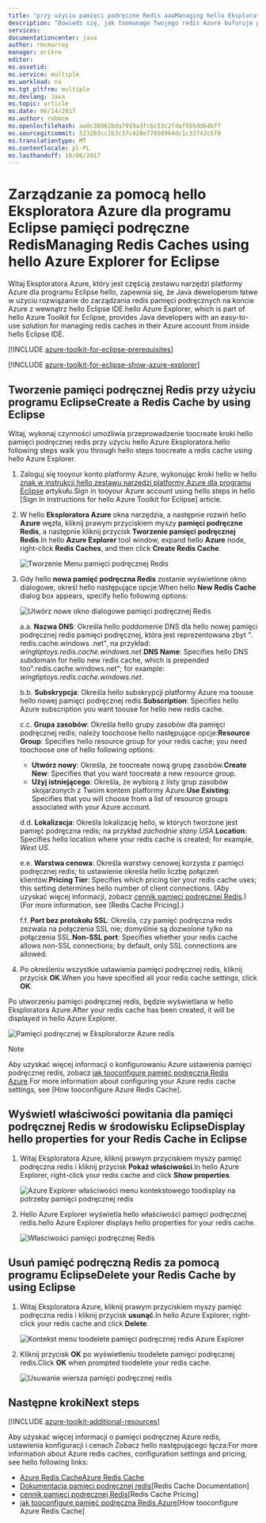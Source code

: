 ```yaml
---
title: "przy użyciu pamięci podręczne Redis aaaManaging hello Eksploratora Azure dla programu Eclipse | Dokumentacja firmy Microsoft"
description: "Dowiedz się, jak toomanage Twojego redis Azure buforuje przy użyciu hello Eksploratora Azure dla programu Eclipse."
services: 
documentationcenter: java
author: rmcmurray
manager: erikre
editor: 
ms.assetid: 
ms.service: multiple
ms.workload: na
ms.tgt_pltfrm: multiple
ms.devlang: Java
ms.topic: article
ms.date: 06/14/2017
ms.author: robmcm
ms.openlocfilehash: aa0c38862bda7919a3fc6c53c2fdaf555dd64bff
ms.sourcegitcommit: 523283cc1b3c37c428e77850964dc1c33742c5f0
ms.translationtype: MT
ms.contentlocale: pl-PL
ms.lasthandoff: 10/06/2017
---
```

# <a name="managing-redis-caches-using-hello-azure-explorer-for-eclipse"></a><span data-ttu-id="c775c-103">Zarządzanie za pomocą hello Eksploratora Azure dla programu Eclipse pamięci podręczne Redis</span><span class="sxs-lookup"><span data-stu-id="c775c-103">Managing Redis Caches using hello Azure Explorer for Eclipse</span></span>

<span data-ttu-id="c775c-104">Witaj Eksploratora Azure, który jest częścią zestawu narzędzi platformy Azure dla programu Eclipse hello, zapewnia się, że Java deweloperom łatwe w użyciu rozwiązanie do zarządzania redis pamięci podręcznych na koncie Azure z wewnątrz hello Eclipse IDE.</span><span class="sxs-lookup"><span data-stu-id="c775c-104">hello Azure Explorer, which is part of hello Azure Toolkit for Eclipse, provides Java developers with an easy-to-use solution for managing redis caches in their Azure account from inside hello Eclipse IDE.</span></span>

[!INCLUDE [azure-toolkit-for-eclipse-prerequisites](../includes/azure-toolkit-for-eclipse-prerequisites.md)]

[!INCLUDE [azure-toolkit-for-eclipse-show-azure-explorer](../includes/azure-toolkit-for-eclipse-show-azure-explorer.md)]

## <a name="create-a-redis-cache-by-using-eclipse"></a><span data-ttu-id="c775c-105">Tworzenie pamięci podręcznej Redis przy użyciu programu Eclipse</span><span class="sxs-lookup"><span data-stu-id="c775c-105">Create a Redis Cache by using Eclipse</span></span>

<span data-ttu-id="c775c-106">Witaj, wykonaj czynności umożliwia przeprowadzenie toocreate kroki hello pamięci podręcznej redis przy użyciu hello Azure Eksploratora.</span><span class="sxs-lookup"><span data-stu-id="c775c-106">hello following steps walk you through hello steps toocreate a redis cache using hello Azure Explorer.</span></span>

1. <span data-ttu-id="c775c-107">Zaloguj się tooyour konto platformy Azure, wykonując kroki hello w hello [znak w instrukcji hello zestawu narzędzi platformy Azure dla programu Eclipse] artykułu.</span><span class="sxs-lookup"><span data-stu-id="c775c-107">Sign in tooyour Azure account using hello steps in hello [Sign In Instructions for hello Azure Toolkit for Eclipse] article.</span></span>

1. <span data-ttu-id="c775c-108">W hello **Eksploratora Azure** okna narzędzia, a następnie rozwiń hello **Azure** węzła, kliknij prawym przyciskiem myszy **pamięci podręczne Redis**, a następnie kliknij przycisk **Tworzenie pamięci podręcznej Redis**.</span><span class="sxs-lookup"><span data-stu-id="c775c-108">In hello **Azure Explorer** tool window, expand hello **Azure** node, right-click **Redis Caches**, and then click **Create Redis Cache**.</span></span>

   ![Tworzenie Menu pamięci podręcznej Redis][CR01]

1. <span data-ttu-id="c775c-110">Gdy hello **nowa pamięć podręczna Redis** zostanie wyświetlone okno dialogowe, określ hello następujące opcje:</span><span class="sxs-lookup"><span data-stu-id="c775c-110">When hello **New Redis Cache** dialog box appears, specify hello following options:</span></span>

   ![Utwórz nowe okno dialogowe pamięci podręcznej Redis][CR02]

   <span data-ttu-id="c775c-112">a.</span><span class="sxs-lookup"><span data-stu-id="c775c-112">a.</span></span> <span data-ttu-id="c775c-113">**Nazwa DNS**: Określa hello poddomenie DNS dla hello nowej pamięci podręcznej redis pamięci podręcznej, która jest reprezentowana zbyt ". redis.cache.windows .net", na przykład: *wingtiptoys.redis.cache.windows.net*.</span><span class="sxs-lookup"><span data-stu-id="c775c-113">**DNS Name**: Specifies hello DNS subdomain for hello new redis cache, which is prepended too".redis.cache.windows.net"; for example: *wingtiptoys.redis.cache.windows.net*.</span></span>

   <span data-ttu-id="c775c-114">b.</span><span class="sxs-lookup"><span data-stu-id="c775c-114">b.</span></span> <span data-ttu-id="c775c-115">**Subskrypcja**: Określa hello subskrypcji platformy Azure ma toouse hello nowej pamięci podręcznej redis.</span><span class="sxs-lookup"><span data-stu-id="c775c-115">**Subscription**: Specifies hello Azure subscription you want toouse for hello new redis cache.</span></span>

   <span data-ttu-id="c775c-116">c.</span><span class="sxs-lookup"><span data-stu-id="c775c-116">c.</span></span> <span data-ttu-id="c775c-117">**Grupa zasobów**: Określa hello grupy zasobów dla pamięci podręcznej redis; należy toochoose hello następujące opcje:</span><span class="sxs-lookup"><span data-stu-id="c775c-117">**Resource Group**: Specifies hello resource group for your redis cache; you need toochoose one of hello following options:</span></span>
      * <span data-ttu-id="c775c-118">**Utwórz nowy**: Określa, że toocreate nową grupę zasobów.</span><span class="sxs-lookup"><span data-stu-id="c775c-118">**Create New**: Specifies that you want toocreate a new resource group.</span></span>
      * <span data-ttu-id="c775c-119">**Użyj istniejącego**: Określa, że wybiorą z listy grup zasobów skojarzonych z Twoim kontem platformy Azure.</span><span class="sxs-lookup"><span data-stu-id="c775c-119">**Use Existing**: Specifies that you will choose from a list of resource groups associated with your Azure account.</span></span>

   <span data-ttu-id="c775c-120">d.</span><span class="sxs-lookup"><span data-stu-id="c775c-120">d.</span></span> <span data-ttu-id="c775c-121">**Lokalizacja**: Określa lokalizację hello, w których tworzone jest pamięć podręczna redis; na przykład *zachodnie stany USA*.</span><span class="sxs-lookup"><span data-stu-id="c775c-121">**Location**: Specifies hello location where your redis cache is created; for example, *West US*.</span></span>

   <span data-ttu-id="c775c-122">e.</span><span class="sxs-lookup"><span data-stu-id="c775c-122">e.</span></span> <span data-ttu-id="c775c-123">**Warstwa cenowa**: Określa warstwy cenowej korzysta z pamięci podręcznej redis; to ustawienie określa hello liczbę połączeń klientów.</span><span class="sxs-lookup"><span data-stu-id="c775c-123">**Pricing Tier**: Specifies which pricing tier your redis cache uses; this setting determines hello number of client connections.</span></span> <span data-ttu-id="c775c-124">(Aby uzyskać więcej informacji, zobacz [cennik pamięci podręcznej Redis].)</span><span class="sxs-lookup"><span data-stu-id="c775c-124">(For more information, see [Redis Cache Pricing].)</span></span>

   <span data-ttu-id="c775c-125">f.</span><span class="sxs-lookup"><span data-stu-id="c775c-125">f.</span></span> <span data-ttu-id="c775c-126">**Port bez protokołu SSL**: Określa, czy pamięć podręczna redis zezwala na połączenia SSL nie; domyślnie są dozwolone tylko na połączenia SSL.</span><span class="sxs-lookup"><span data-stu-id="c775c-126">**Non-SSL port**: Specifies whether your redis cache allows non-SSL connections; by default, only SSL connections are allowed.</span></span>

1. <span data-ttu-id="c775c-127">Po określeniu wszystkie ustawienia pamięci podręcznej redis, kliknij przycisk **OK**.</span><span class="sxs-lookup"><span data-stu-id="c775c-127">When you have specified all your redis cache settings, click **OK**.</span></span>

<span data-ttu-id="c775c-128">Po utworzeniu pamięci podręcznej redis, będzie wyświetlana w hello Eksploratora Azure.</span><span class="sxs-lookup"><span data-stu-id="c775c-128">After your redis cache has been created, it will be displayed in hello Azure Explorer.</span></span>

   ![Pamięci podręcznej w Eksploratorze Azure redis][CR03]

> [!NOTE]
>
> <span data-ttu-id="c775c-130">Aby uzyskać więcej informacji o konfigurowaniu Azure ustawienia pamięci podręcznej redis, zobacz [jak tooconfigure pamięć podręczna Redis Azure].</span><span class="sxs-lookup"><span data-stu-id="c775c-130">For more information about configuring your Azure redis cache settings, see [How tooconfigure Azure Redis Cache].</span></span>
>

## <a name="display-hello-properties-for-your-redis-cache-in-eclipse"></a><span data-ttu-id="c775c-131">Wyświetl właściwości powitania dla pamięci podręcznej Redis w środowisku Eclipse</span><span class="sxs-lookup"><span data-stu-id="c775c-131">Display hello properties for your Redis Cache in Eclipse</span></span>

1. <span data-ttu-id="c775c-132">Witaj Eksploratora Azure, kliknij prawym przyciskiem myszy pamięć podręczna redis i kliknij przycisk **Pokaż właściwości**.</span><span class="sxs-lookup"><span data-stu-id="c775c-132">In hello Azure Explorer, right-click your redis cache and click **Show properties**.</span></span>

   ![Azure Explorer właściwości menu kontekstowego toodisplay na potrzeby pamięci podręcznej redis][SP01]

1. <span data-ttu-id="c775c-134">Hello Azure Explorer wyświetla hello właściwości pamięci podręcznej redis.</span><span class="sxs-lookup"><span data-stu-id="c775c-134">hello Azure Explorer displays hello properties for your redis cache.</span></span>

   ![Właściwości pamięci podręcznej Redis][SP02]

## <a name="delete-your-redis-cache-by-using-eclipse"></a><span data-ttu-id="c775c-136">Usuń pamięć podręczną Redis za pomocą programu Eclipse</span><span class="sxs-lookup"><span data-stu-id="c775c-136">Delete your Redis Cache by using Eclipse</span></span>

1. <span data-ttu-id="c775c-137">Witaj Eksploratora Azure, kliknij prawym przyciskiem myszy pamięć podręczna redis i kliknij przycisk **usunąć**.</span><span class="sxs-lookup"><span data-stu-id="c775c-137">In hello Azure Explorer, right-click your redis cache and click **Delete**.</span></span>

   ![Kontekst menu toodelete pamięci podręcznej redis Azure Explorer][DE01]

1. <span data-ttu-id="c775c-139">Kliknij przycisk **OK** po wyświetleniu toodelete pamięci podręcznej redis.</span><span class="sxs-lookup"><span data-stu-id="c775c-139">Click **OK** when prompted toodelete your redis cache.</span></span>

   ![Usuwanie wiersza pamięci podręcznej redis][DE02]

## <a name="next-steps"></a><span data-ttu-id="c775c-141">Następne kroki</span><span class="sxs-lookup"><span data-stu-id="c775c-141">Next steps</span></span>

[!INCLUDE [azure-toolkit-additional-resources](../includes/azure-toolkit-additional-resources.md)]

<span data-ttu-id="c775c-142">Aby uzyskać więcej informacji o pamięci podręcznej Azure redis, ustawienia konfiguracji i cenach Zobacz hello następującego łącza:</span><span class="sxs-lookup"><span data-stu-id="c775c-142">For more information about Azure redis caches, configuration settings and pricing, see hello following links:</span></span>

* <span data-ttu-id="c775c-143">[Azure Redis Cache]</span><span class="sxs-lookup"><span data-stu-id="c775c-143">[Azure Redis Cache]</span></span>
* <span data-ttu-id="c775c-144">[Dokumentacja pamięci podręcznej redis]</span><span class="sxs-lookup"><span data-stu-id="c775c-144">[Redis Cache Documentation]</span></span>
* <span data-ttu-id="c775c-145">[cennik pamięci podręcznej Redis]</span><span class="sxs-lookup"><span data-stu-id="c775c-145">[Redis Cache Pricing]</span></span>
* <span data-ttu-id="c775c-146">[jak tooconfigure pamięć podręczna Redis Azure]</span><span class="sxs-lookup"><span data-stu-id="c775c-146">[How tooconfigure Azure Redis Cache]</span></span>

<!-- URL List -->

[cennik pamięci podręcznej Redis]: https://azure.microsoft.com/pricing/details/cache/
[Azure Redis Cache]: https://azure.microsoft.com/services/cache/
[Dokumentacja pamięci podręcznej redis]: ./redis-cache/index.md
[jak tooconfigure pamięć podręczna Redis Azure]: ./redis-cache/cache-configure.md
[znak w instrukcji hello zestawu narzędzi platformy Azure dla programu Eclipse]: ./azure-toolkit-for-eclipse-sign-in-instructions.md

<!-- IMG List -->

[CR01]: ./media/azure-toolkit-for-eclipse-managing-redis-caches-using-azure-explorer/CR01.png
[CR02]: ./media/azure-toolkit-for-eclipse-managing-redis-caches-using-azure-explorer/CR02.png
[CR03]: ./media/azure-toolkit-for-eclipse-managing-redis-caches-using-azure-explorer/CR03.png

[SP01]: ./media/azure-toolkit-for-eclipse-managing-redis-caches-using-azure-explorer/SP01.png
[SP02]: ./media/azure-toolkit-for-eclipse-managing-redis-caches-using-azure-explorer/SP02.png

[DE01]: ./media/azure-toolkit-for-eclipse-managing-redis-caches-using-azure-explorer/DE01.png
[DE02]: ./media/azure-toolkit-for-eclipse-managing-redis-caches-using-azure-explorer/DE02.png
